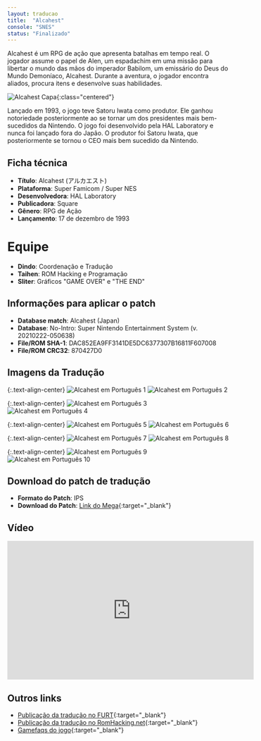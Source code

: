```yaml
---
layout: traducao
title:  "Alcahest"
console: "SNES"
status: "Finalizado"
---
```


Alcahest é um RPG de ação que apresenta batalhas em tempo real. O jogador assume o papel de Alen, um espadachim em uma missão para libertar o mundo das mãos do imperador Babilom, um emissário do Deus do Mundo Demoníaco, Alcahest. Durante a aventura, o jogador encontra aliados, procura itens e desenvolve suas habilidades.

![Alcahest Capa](/img/projeto_alcahest/alcahest_01.png){:class="centered"}

Lançado em 1993, o jogo teve Satoru Iwata como produtor. Ele ganhou notoriedade posteriormente ao se tornar um dos presidentes mais bem-sucedidos da Nintendo. O jogo foi desenvolvido pela HAL Laboratory e nunca foi lançado fora do Japão. O produtor foi Satoru Iwata, que posteriormente se tornou o CEO mais bem sucedido da Nintendo.

## Ficha técnica

- **Título**: Alcahest (アルカエスト)
- **Plataforma**: Super Famicom / Super NES
- **Desenvolvedora**: HAL Laboratory
- **Publicadora**: Square
- **Gênero**: RPG de Ação
- **Lançamento**: 17 de dezembro de 1993

# Equipe

- **Dindo**: Coordenação e Tradução
- **Taihen**: ROM Hacking e Programação
- **Sliter**: Gráficos "GAME OVER" e "THE END"

## Informações para aplicar o patch

- **Database match**: Alcahest (Japan)
- **Database**: No-Intro: Super Nintendo Entertainment System (v. 20210222-050638)
- **File/ROM SHA-1**: DAC852EA9FF3141DE5DC6377307B16811F607008
- **File/ROM CRC32**: 870427D0

## Imagens da Tradução

{:.text-align-center}
![Alcahest em Português 1](/img/projeto_alcahest/Alcahest_0.png)
![Alcahest em Português 2](/img/projeto_alcahest/Alcahest_1.png)

{:.text-align-center}
![Alcahest em Português 3](/img/projeto_alcahest/Alcahest_2.png)
![Alcahest em Português 4](/img/projeto_alcahest/Alcahest_3.png)

{:.text-align-center}
![Alcahest em Português 5](/img/projeto_alcahest/Alcahest_4.png)
![Alcahest em Português 6](/img/projeto_alcahest/Alcahest_5.png)

{:.text-align-center}
![Alcahest em Português 7](/img/projeto_alcahest/Alcahest_6.png)
![Alcahest em Português 8](/img/projeto_alcahest/Alcahest_7.png)

{:.text-align-center}
![Alcahest em Português 9](/img/projeto_alcahest/Alcahest_8.png)
![Alcahest em Português 10](/img/projeto_alcahest/Alcahest_9.png)

## Download do patch de tradução

- **Formato do Patch**: IPS
- **Download do Patch**: [Link do Mega](https://mega.nz/file/wjtQHSiB#UwzQc3-89E3ktu4HKj1Vo10TVAEo_m6nzeLghi6nq74){:target="_blank"}

## Vídeo

<iframe width="560" height="315" src="https://www.youtube.com/embed/l_DRF-Z1-cc?si=M5KvkvnnyDpUvYre" title="YouTube video player" frameborder="0" allow="accelerometer; autoplay; clipboard-write; encrypted-media; gyroscope; picture-in-picture; web-share" referrerpolicy="strict-origin-when-cross-origin" allowfullscreen></iframe>

## Outros links

- [Publicação da tradução no FURT](https://www.romhacking.net.br/index.php?topic=2755.0){:target="_blank"}
- [Publicação da tradução no RomHacking.net](https://www.romhacking.net/translations/7306/){:target="_blank"}
- [Gamefaqs do jogo](https://gamefaqs.gamespot.com/snes/566298-alcahest){:target="_blank"}